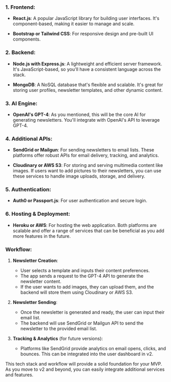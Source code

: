 
### 1. Frontend:

- **React.js**: A popular JavaScript library for building user interfaces. It's component-based, making it easier to manage and scale.
  
- **Bootstrap or Tailwind CSS**: For responsive design and pre-built UI components.

### 2. Backend:

- **Node.js with Express.js**: A lightweight and efficient server framework. It's JavaScript-based, so you'll have a consistent language across the stack.

- **MongoDB**: A NoSQL database that's flexible and scalable. It's great for storing user profiles, newsletter templates, and other dynamic content.

### 3. AI Engine:

- **OpenAI's GPT-4**: As you mentioned, this will be the core AI for generating newsletters. You'll integrate with OpenAI's API to leverage GPT-4.

### 4. Additional APIs:

- **SendGrid or Mailgun**: For sending newsletters to email lists. These platforms offer robust APIs for email delivery, tracking, and analytics.

- **Cloudinary or AWS S3**: For storing and serving multimedia content like images. If users want to add pictures to their newsletters, you can use these services to handle image uploads, storage, and delivery.

### 5. Authentication:

- **Auth0 or Passport.js**: For user authentication and secure login.

### 6. Hosting & Deployment:

- **Heroku or AWS**: For hosting the web application. Both platforms are scalable and offer a range of services that can be beneficial as you add more features in the future.

### Workflow:

1. **Newsletter Creation**:
   - User selects a template and inputs their content preferences.
   - The app sends a request to the GPT-4 API to generate the newsletter content.
   - If the user wants to add images, they can upload them, and the backend will store them using Cloudinary or AWS S3.

2. **Newsletter Sending**:
   - Once the newsletter is generated and ready, the user can input their email list.
   - The backend will use SendGrid or Mailgun API to send the newsletter to the provided email list.

3. **Tracking & Analytics** (for future versions):
   - Platforms like SendGrid provide analytics on email opens, clicks, and bounces. This can be integrated into the user dashboard in v2.

This tech stack and workflow will provide a solid foundation for your MVP. As you move to v2 and beyond, you can easily integrate additional services and features.
